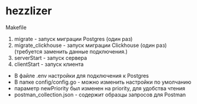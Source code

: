 # hezzlizer

Makefile
1. migrate - запуск миграции Postgres (один раз)
2. migrate_clickhouse - запуск миграции Clickhouse (один раз) (требуется заменить данные подключения.)
3. serverStart - запуск сервера
4. clientStart - запуск клиента


* В файле .env настройки для подключения к Postgres
* В папке config/config.go - можно изменить настройки по умолчанию 
* параметр newPriority был изменен на priority, для удобства чтения
* postman_collection.json - содержит образцы запросов для Postman